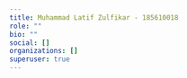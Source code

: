 ```yaml
---
title: Muhammad Latif Zulfikar - 185610018
role: ""
bio: ""
social: []
organizations: []
superuser: true
---
```

